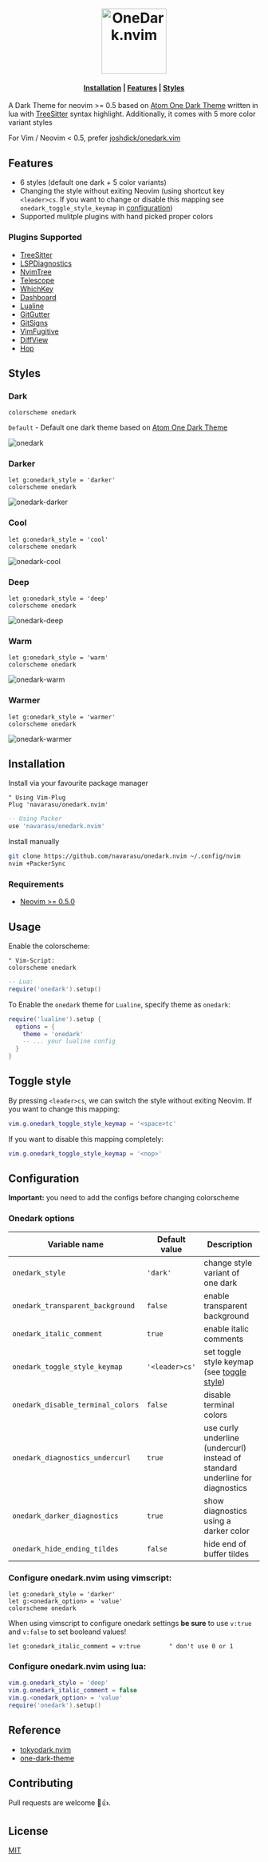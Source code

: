 <h1 align="center">
<img height="130" src="https://user-images.githubusercontent.com/20145075/127218526-44b107db-92b9-4a47-86a3-132b4c1e45d1.png" alt="OneDark.nvim">
</h1>

<h4>
<div align="center">
  	<a href="https://github.com/navarasu/onedark.nvim/#installation">Installation</a>
    <span> | </span>
	<a href="https://github.com/navarasu/onedark.nvim/#features">Features</a>
	    <span> | </span>
  	<a href="https://github.com/navarasu/onedark.nvim/#styles">Styles</a>

  <p></p>
</div>
  </h4>

A Dark Theme for neovim >= 0.5 based on [Atom One Dark Theme](https://github.com/atom/atom/tree/master/packages/one-dark-ui) written in lua with [TreeSitter](https://github.com/nvim-treesitter/nvim-treesitter) syntax highlight. Additionally, it comes with 5 more color variant styles

For Vim / Neovim < 0.5, prefer [joshdick/onedark.vim](https://github.com/joshdick/onedark.vim)

## Features
  * 6 styles (default one dark + 5 color variants)
  * Changing the style without exiting Neovim (using shortcut key `<leader>cs`. If you want to change or disable this mapping see `onedark_toggle_style_keymap` in [configuration](#configuration))
  * Supported mulitple plugins with hand picked proper colors

### Plugins Supported
  + [TreeSitter](https://github.com/nvim-treesitter/nvim-treesitter)
  + [LSPDiagnostics](https://neovim.io/doc/user/lsp.html)
  + [NvimTree](https://github.com/kyazdani42/nvim-tree.lua)
  + [Telescope](https://github.com/nvim-telescope/telescope.nvim)
  + [WhichKey](https://github.com/folke/which-key.nvim)
  + [Dashboard](https://github.com/glepnir/dashboard-nvim)
  + [Lualine](https://github.com/hoob3rt/lualine.nvim)
  + [GitGutter](https://github.com/airblade/vim-gitgutter)
  + [GitSigns](https://github.com/lewis6991/gitsigns.nvim)
  + [VimFugitive](https://github.com/tpope/vim-fugitive)
  + [DiffView](https://github.com/sindrets/diffview.nvim)
  + [Hop](https://github.com/phaazon/hop.nvim)

## Styles
### Dark
```vim
colorscheme onedark
```
`Default` - Default one dark theme based on [Atom One Dark Theme](https://github.com/atom/atom/tree/master/packages/one-dark-ui)

 <img alt="onedark" src="https://user-images.githubusercontent.com/20145075/119296900-8301de80-bc77-11eb-8b50-2accd6f8ecb0.png">

### Darker
```vim
let g:onedark_style = 'darker'
colorscheme onedark
```
<img alt="onedark-darker" src="https://user-images.githubusercontent.com/20145075/119296915-872dfc00-bc77-11eb-9bd0-76c6d90f8e4f.png">

### Cool
```vim
let g:onedark_style = 'cool'
colorscheme onedark
```

<img alt="onedark-cool" src="https://user-images.githubusercontent.com/20145075/119296912-85fccf00-bc77-11eb-83b0-bf2138c6758e.png">

### Deep
```vim
let g:onedark_style = 'deep'
colorscheme onedark
```
<img alt="onedark-deep" src="https://user-images.githubusercontent.com/20145075/119296916-885f2900-bc77-11eb-8e96-d6054c94dda1.png">

### Warm
```vim
let g:onedark_style = 'warm'
colorscheme onedark
```
<img alt="onedark-warm" src="https://user-images.githubusercontent.com/20145075/119296920-89905600-bc77-11eb-8cbc-0f1867cafc5f.png">

### Warmer
```vim
let g:onedark_style = 'warmer'
colorscheme onedark
```
<img alt="onedark-warmer" src="https://user-images.githubusercontent.com/20145075/120108433-b914f600-c182-11eb-9b61-59747241839d.png">

## Installation
Install via your favourite package manager
```vim
" Using Vim-Plug
Plug 'navarasu/onedark.nvim'
```

```lua
-- Using Packer
use 'navarasu/onedark.nvim'
```
Install manually
```bash
git clone https://github.com/navarasu/onedark.nvim ~/.config/nvim
nvim +PackerSync
```

### Requirements

+ [Neovim >= 0.5.0](https://github.com/neovim/neovim/releases/tag/nightly)

## Usage

Enable the colorscheme:
```vim
" Vim-Script:
colorscheme onedark
```

```lua
-- Lua:
require('onedark').setup()
```

To Enable the `onedark` theme for `Lualine`, specify theme as `onedark`:

```lua
require('lualine').setup {
  options = {
    theme = 'onedark'
    -- ... your lualine config
  }
}
```
## Toggle style 
By pressing `<leader>cs`, we can switch the style without exiting Neovim.
If you want to change this mapping:
``` lua
vim.g.onedark_toggle_style_keymap = '<space>tc'
```
If you want to disable this mapping completely:
``` lua
vim.g.onedark_toggle_style_keymap = '<nop>'
```

## Configuration
**Important:** you need to add the configs before changing colorscheme

### Onedark options
| Variable name                     | Default value  | Description                                                                   |
| -------------                     | -------------  | -------------                                                                 |
| `onedark_style`                   | `'dark'`       | change style variant of one dark                                              |
| `onedark_transparent_background`  | `false`        | enable transparent background                                                 |
| `onedark_italic_comment`          | `true`         | enable italic comments                                                        |
| `onedark_toggle_style_keymap`     | `'<leader>cs'` | set toggle style keymap (see [toggle style](#toggle-style))                   |
| `onedark_disable_terminal_colors` | `false`        | disable terminal colors                                                       |
| `onedark_diagnostics_undercurl`   | `true`         | use curly underline (undercurl) instead of standard underline for diagnostics |
| `onedark_darker_diagnostics`      | `true`         | show diagnostics using a darker color                                         |
| `onedark_hide_ending_tildes`      | `false`        | hide end of buffer tildes                                                     |

### Configure onedark.nvim using vimscript:
```vim
let g:onedark_style = 'darker'
let g:<onedark_option> = 'value'
colorscheme onedark
```
When using vimscript to configure onedark settings **be sure** to use `v:true` and `v:false` to set booleand values!
``` vim
let g:onedark_italic_comment = v:true        " don't use 0 or 1
```

### Configure onedark.nvim using lua:
```lua
vim.g.onedark_style = 'deep'
vim.g.onedark_italic_comment = false
vim.g.<onedark_option> = 'value'
require('onedark').setup()
```

## Reference
* [tokyodark.nvim](https://github.com/tiagovla/tokyodark.nvim)
* [one-dark-theme](https://github.com/andresmichel/one-dark-theme)

## Contributing

Pull requests are welcome 🎉👍.

## License

[MIT](https://choosealicense.com/licenses/mit/)
